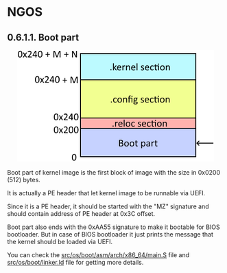 NGOS
====

0.6.1.1. Boot part
------------------

<p align="center">
    <img src="https://github.com/Gris87/ngos/blob/master/src/os/boot/Image%20structure.png?raw=true" alt="Image structure"/>
</p>

Boot part of kernel image is the first block of image with the size in 0x0200 (512) bytes.

It is actually a PE header that let kernel image to be runnable via UEFI.

Since it is a PE header, it should be started with the "MZ" signature and should contain address of PE header at 0x3C offset.

Boot part also ends with the 0xAA55 signature to make it bootable for BIOS bootloader. But in case of BIOS bootloader it just prints the message that the kernel should be loaded via UEFI.

You can check the [src/os/boot/asm/arch/x86_64/main.S](../../../../../src/os/boot/asm/arch/x86_64/main.S) file and [src/os/boot/linker.ld](../../../../../src/os/boot/linker.ld) file for getting more details.
